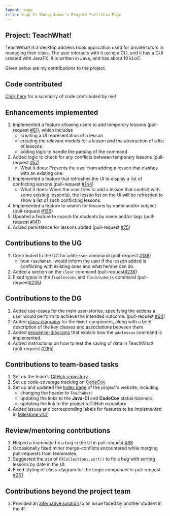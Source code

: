 ```yaml
---
layout: page
title: Yeap Yi Sheng James's Project Portfolio Page
---
```

## Project: TeachWhat!
TeachWhat! is a desktop address book application used for private tutors in managing their class. The user interacts with it using a CLI, and it has a GUI created with JavaFX.  It is written in Java, and has about 10 kLoC.

Given below are my contributions to the project.

## Code contributed
[Click here](https://nus-cs2103-ay2122s2.github.io/tp-dashboard/?search=&sort=totalCommits%20dsc&sortWithin=title&timeframe=commit&mergegroup=&groupSelect=groupByRepos&breakdown=true&checkedFileTypes=docs~functional-code~test-code~other&since=2022-02-18&tabOpen=true&tabType=authorship&zFR=false&tabAuthor=jamesyeap&tabRepo=AY2122S2-CS2103T-W11-3%2Ftp%5Bmaster%5D&authorshipIsMergeGroup=false&authorshipFileTypes=docs~functional-code~test-code&authorshipIsBinaryFileTypeChecked=false) for a summary of code contributed by me!

## Enhancements implemented
1. Implemented a feature allowing users to add temporary lessons (pull-request [#61](https://github.com/AY2122S2-CS2103T-W11-3/tp/pull/61)), which includes
   - creating a UI representation of a lesson
   - creating the relevant models for a lesson and the abstraction of a list of lessons
   - adding logic to handle the parsing of the command
2. Added logic to check for any conflicts between temporary lessons (pull-request [#57](https://github.com/AY2122S2-CS2103T-W11-3/tp/pull/57))
   - What it does: Prevents the user from adding a lesson that clashes with an existing one.
3. Implemented a feature that refreshes the UI to display a list of conflicting lessons (pull-request [#144](https://github.com/AY2122S2-CS2103T-W11-3/tp/pull/144))
   - What it does: When the user tries to add a lesson that conflict with some existing lesson(s), the lesson list on the UI will be refreshed to show a list of such conflicting lessons.
4. Implemented a feature to search for lessons by name and/or subject (pull-request [#136](https://github.com/AY2122S2-CS2103T-W11-3/tp/pull/136))
5. Updated a feature to search for students by name and/or tags (pull-request [#141](https://github.com/AY2122S2-CS2103T-W11-3/tp/pull/141))
6. Added persistence for lessons added (pull-request [#75](https://github.com/AY2122S2-CS2103T-W11-3/tp/pull/75))

## Contributions to the UG
1. Contributed to the UG for `addlesson` command (pull-request [#136](https://github.com/AY2122S2-CS2103T-W11-3/tp/pull/161))
   - how `TeachWhat!` would inform the user if the lesson added is conflicting with existing ones and what he/she can do.
2. Added a section on the `clear` command (pull-request[#236](https://github.com/AY2122S2-CS2103T-W11-3/tp/pull/236))
3. Fixed typos in the `findlessons` and `findstudents` command (pull-request[#235](https://github.com/AY2122S2-CS2103T-W11-3/tp/pull/235))

## Contributions to the DG
1. Added use-cases for the main user-stories, specifying the actions a user would perform to achieve the intended outcome. (pull-request [#64](https://github.com/AY2122S2-CS2103T-W11-3/tp/pull/64))
2. Added [class-diagrams](https://github.com/jamesyeap/tp/blob/master/docs/DeveloperGuide.md#model-component) for the `Model` component, along with a brief description of the key classes and associations between them
3. Added [sequence-diagrams](https://github.com/jamesyeap/tp/blob/master/docs/DeveloperGuide.md#add-temporaryrecurring-lesson) that explain how the `addlesson` command is implemented.
4. Added instructions on how to test the saving of data in TeachWhat! (pull-request [#265](https://github.com/AY2122S2-CS2103T-W11-3/tp/pull/265))

## Contributions to team-based tasks
1. Set up the team's [GitHub repository](https://github.com/orgs/AY2122S2-CS2103T-W11-3/teams/developers)
2. Set up code-coverage tracking on [CodeCov](https://app.codecov.io/gh/AY2122S2-CS2103T-W11-3/tp/)
3. Set up and updated the [Index page](https://ay2122s2-cs2103t-w11-3.github.io/tp/) of the project's website, including
   - changing the header to `TeachWhat!`
   - updating the links to the **Java-CI** and **CodeCov** status-banners
   - updating the link to the project's GitHub repository
4. Added issues and corresponding labels for features to be implemented in [Milestone v1.2](https://github.com/AY2122S2-CS2103T-W11-3/tp/milestone/1)

## Review/mentoring contributions
1. Helped a teammate fix a bug in the UI in pull-request [#68](https://github.com/AY2122S2-CS2103T-W11-3/tp/pull/68/commits/f9a1e313b5c7ff150fc590e5df98ef6c2ff00664).
2. Occasionally fixed minor merge-conflicts encountered while merging pull-requests from teammates.
3. Suggested the use of `FXCollections.sort()` to fix a bug with sorting lessons by date in the UI.
4. Fixed styling of class-diagram for the Logic component in pull-request [#261](https://github.com/AY2122S2-CS2103T-W11-3/tp/pull/261/commits/adb69157d2af6d514c5f6e44355b4059e0506cd6)

## Contributions beyond the project team
1. Provided an [alternative solution](https://github.com/nus-cs2103-AY2122S2/forum/issues/58#issuecomment-1025671937) to an issue faced by another student in the iP.

